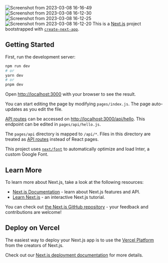 ![Screenshot from 2023-03-08 16-16-49](https://user-images.githubusercontent.com/24763499/223693097-2165d626-c4b9-4863-8e46-07bcd1b42cca.png)
![Screenshot from 2023-03-08 16-12-30](https://user-images.githubusercontent.com/24763499/223692636-f512e456-40c3-4695-aa97-f14d9c6c91a9.png)
![Screenshot from 2023-03-08 16-12-25](https://user-images.githubusercontent.com/24763499/223692717-4aa2b85d-0b64-4da3-96f7-576dee017e7f.png)
![Screenshot from 2023-03-08 16-12-20](https://user-images.githubusercontent.com/24763499/223692746-3ed1a61d-8a78-4d8f-bd49-4fe9f276ffaa.png)
This is a [Next.js](https://nextjs.org/) project bootstrapped with [`create-next-app`](https://github.com/vercel/next.js/tree/canary/packages/create-next-app).

## Getting Started

First, run the development server:

```bash
npm run dev
# or
yarn dev
# or
pnpm dev
```

Open [http://localhost:3000](http://localhost:3000) with your browser to see the result.

You can start editing the page by modifying `pages/index.js`. The page auto-updates as you edit the file.

[API routes](https://nextjs.org/docs/api-routes/introduction) can be accessed on [http://localhost:3000/api/hello](http://localhost:3000/api/hello). This endpoint can be edited in `pages/api/hello.js`.

The `pages/api` directory is mapped to `/api/*`. Files in this directory are treated as [API routes](https://nextjs.org/docs/api-routes/introduction) instead of React pages.

This project uses [`next/font`](https://nextjs.org/docs/basic-features/font-optimization) to automatically optimize and load Inter, a custom Google Font.

## Learn More

To learn more about Next.js, take a look at the following resources:

- [Next.js Documentation](https://nextjs.org/docs) - learn about Next.js features and API.
- [Learn Next.js](https://nextjs.org/learn) - an interactive Next.js tutorial.

You can check out [the Next.js GitHub repository](https://github.com/vercel/next.js/) - your feedback and contributions are welcome!

## Deploy on Vercel

The easiest way to deploy your Next.js app is to use the [Vercel Platform](https://vercel.com/new?utm_medium=default-template&filter=next.js&utm_source=create-next-app&utm_campaign=create-next-app-readme) from the creators of Next.js.

Check out our [Next.js deployment documentation](https://nextjs.org/docs/deployment) for more details.

